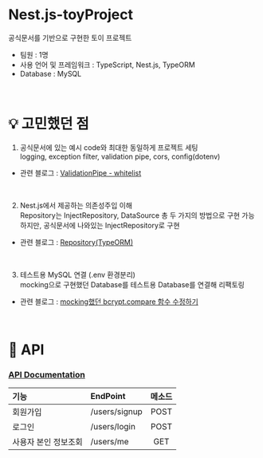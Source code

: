# Nest.js-toyProject
공식문서를 기반으로 구현한 토이 프로젝트

- 팀원 : 1명
- 사용 언어 및 프레임워크 : TypeScript, Nest.js, TypeORM
- Database : MySQL
<br/>

# 💡 고민했던 점
1. 공식문서에 있는 예시 code와 최대한 동일하게 프로젝트 세팅<br/>
logging, exception filter, validation pipe, cors, config(dotenv)<br/>

- 관련 블로그 : [ValidationPipe - whitelist](https://velog.io/@cheesechoux/Nest.js-ValidationPipe-whitelist-%EC%97%90%EB%9F%AC%EB%A5%BC-%EC%9E%A1%EC%95%84%EB%B3%B4%EC%95%84%EC%9A%94)
<br/>

2. Nest.js에서 제공하는 의존성주입 이해<br/>
Repository는 InjectRepository, DataSource 총 두 가지의 방법으로 구현 가능하지만, 공식문서에 나와있는 InjectRepository로 구현
- 관련 블로그 : [Repository(TypeORM)](https://velog.io/@cheesechoux/Nest.js-typeorm-0.3.x-EntityRepository-%EC%9D%91-%EC%9D%B4%EC%A0%9C-%EB%AA%BB%EC%8D%A8%EC%9A%94)
<br/>

3. 테스트용 MySQL 연결 (.env 환경분리)<br/>
mocking으로 구현했던 Database를 테스트용 Database를 연결해 리팩토링
- 관련 블로그 : [mocking했던 bcrypt.compare 함수 수정하기](https://velog.io/@cheesechoux/Jest-%ED%85%8C%EC%8A%A4%ED%8A%B8%EC%9A%A9-DB-%EC%97%B0%EA%B2%B0-%ED%9B%84-mocking%ED%96%88%EB%8D%98-%EB%A1%9C%EA%B7%B8%EC%9D%B8-%ED%85%8C%EC%8A%A4%ED%8A%B8-%EC%BD%94%EB%93%9C-%EC%88%98%EC%A0%95%ED%95%98%EA%B8%B0)
<br/>
  
# 📡 API
### [API Documentation](https://documenter.getpostman.com/view/20782433/2s93sjU8jU)

|기능|EndPoint|메소드|
|:---|:---|:---:|
|회원가입|/users/signup|POST|
|로그인|/users/login|POST|
|사용자 본인 정보조회|/users/me|GET|
